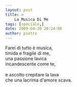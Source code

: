 ```yaml
---
layout: post
title: >
    La Musica Di Me
tags: [speciale,]
date: 2009-04-20 20:24:00
author: pietro
---
```

Farei di tutto è musica,<br/>timida e fragile di me,<br/>una passione lavica<br/>incandescente come te,<br/><br/>e ascolto crepitare la lava<br/>che una lacrima d'amore scava.
